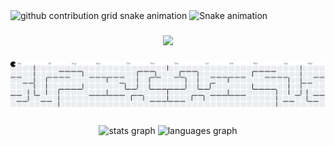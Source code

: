 
<picture>
  <source media="(prefers-color-scheme: dark)" srcset="https://raw.githubusercontent.com/Nuthan374/Nuthan374/output/github-contribution-grid-snake-dark.svg">
  <source media="(prefers-color-scheme: light)" srcset="https://raw.githubusercontent.com/Nuthan374/Nuthan374/output/github-contribution-grid-snake.svg">
  <img alt="github contribution grid snake animation" src="https://raw.githubusercontent.com/Nuthan374/Nuthan374/output/github-contribution-grid-snake.svg">
</picture>

<img src="https://raw.githubusercontent.com/Nuthan374/Nuthan374/output/github-contribution-grid-snake-dark.svg" alt="Snake animation" />

###

<div align="center">
  <img src="https://profile-counter.glitch.me/Nuthan374/count.svg?"  />
</div>

###

<picture>
  <source media="(prefers-color-scheme: dark)" srcset="https://raw.githubusercontent.com/Nuthan374/Nuthan374/output/pacman-contribution-graph-dark.svg">
  <source media="(prefers-color-scheme: light)" srcset="https://raw.githubusercontent.com/Nuthan374/Nuthan374/output/pacman-contribution-graph.svg">
  <img alt="pacman contribution graph" src="https://raw.githubusercontent.com/Nuthan374/Nuthan374/output/pacman-contribution-graph.svg">
</picture>

###

<div align="center">
  <img src="https://github-readme-stats.vercel.app/api?username=Nuthan374&hide_title=false&hide_rank=false&show_icons=true&include_all_commits=true&count_private=true&disable_animations=false&theme=dracula&locale=en&hide_border=false&order=1" height="150" alt="stats graph"  />
  <img src="https://github-readme-stats.vercel.app/api/top-langs?username=Nuthan374&locale=en&hide_title=false&layout=compact&card_width=320&langs_count=5&theme=dracula&hide_border=false&order=2" height="150" alt="languages graph"  />
</div>

###
